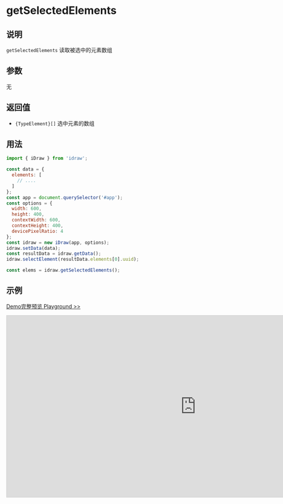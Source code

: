 # getSelectedElements

## 说明

`getSelectedElements` 读取被选中的元素数组

## 参数

无

## 返回值

- `{TypeElement}[]` 选中元素的数组

## 用法

```js
import { iDraw } from 'idraw';

const data = {
  elements: [
    // ....
  ]
};
const app = document.querySelector('#app');
const options = {
  width: 600,
  height: 400,
  contextWidth: 600,
  contextHeight: 400,
  devicePixelRatio: 4
};
const idraw = new iDraw(app, options);
idraw.setData(data);
const resultData = idraw.getData();
idraw.selectElement(resultData.elements[0].uuid);

const elems = idraw.getSelectedElements();
```

## 示例

[Demo完整预览 Playground >>](https://idraw.js.org/playground/?demo=api-getSelectedElements)

<iframe class="idraw-playground-preview" 
  src="https://idraw.js.org/playground/?demo=api-getSelectedElements&header=false&sider=false&default-editor-split=50" 
  width="1000" height="480" frameborder="no" border="0"
  style="border: 1px solid #cecece; margin: 0px auto;"
></iframe>
